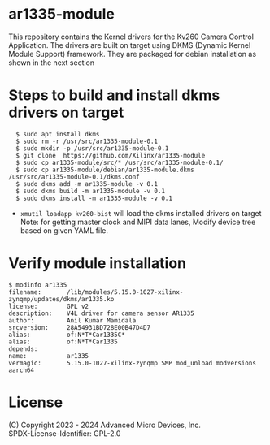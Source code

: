 # ar1335-module

This repository contains the Kernel drivers for the Kv260 Camera Control
Application. The drivers are built on target using DKMS (Dynamic Kernel Module Support) framework.
They are packaged for debian installation as shown in the next section

# Steps to build and install dkms drivers on target

```
  $ sudo apt install dkms
  $ sudo rm -r /usr/src/ar1335-module-0.1
  $ sudo mkdir -p /usr/src/ar1335-module-0.1
  $ git clone  https://github.com/Xilinx/ar1335-module
  $ sudo cp ar1335-module/src/* /usr/src/ar1335-module-0.1/
  $ sudo cp ar1335-module/debian/ar1335-module.dkms
/usr/src/ar1335-module-0.1/dkms.conf
  $ sudo dkms add -m ar1335-module -v 0.1
  $ sudo dkms build -m ar1335-module -v 0.1
  $ sudo dkms install -m ar1335-module -v 0.1
```
* `xmutil loadapp kv260-bist` will load the dkms installed drivers on target
	Note: for getting master clock and MIPI data lanes, Modify device tree based on given YAML file.

# Verify module installation

```
$ modinfo ar1335
filename:       /lib/modules/5.15.0-1027-xilinx-zynqmp/updates/dkms/ar1335.ko
license:        GPL v2
description:    V4L driver for camera sensor AR1335
author:         Anil Kumar Mamidala
srcversion:     28A54931BD728E00B47D4D7
alias:          of:N*T*Car1335C*
alias:          of:N*T*Car1335
depends:
name:           ar1335
vermagic:       5.15.0-1027-xilinx-zynqmp SMP mod_unload modversions aarch64
```

# License

(C) Copyright 2023 - 2024 Advanced Micro Devices, Inc.\
SPDX-License-Identifier: GPL-2.0
